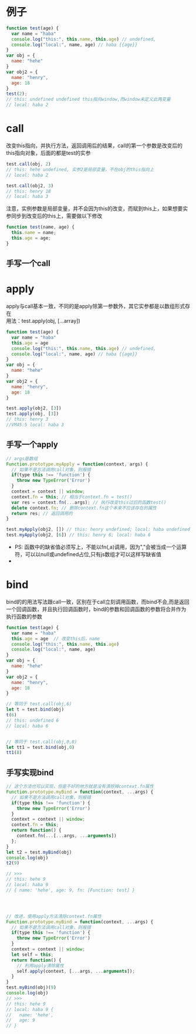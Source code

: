 # 例子
```js
function test(age) {
  var name = "haba"
  console.log("this:", this.name, this.age) // undefined, 
  console.log("local:", name, age) // haba {{age}}
}
var obj = {
  name: "hehe"
}
var obj2 = {
  name: "henry",
  age: 18
}
test(2); 
// this: undefined undefined this指向window,而window未定义此两变量
// local: haba 2

```

# call
改变this指向，并执行方法，返回调用后的结果，call的第一个参数是改变后的this指向对象，后面的都是test的实参
```js
test.call(obj, 2) 
// this: hehe undefined, 实参2是局部变量，不在obj的this指向上
// local: haba 2

test.call(obj2, 3)
// this: henry 18
// local: haba 3
```

注意，实例参数是局部变量，并不会因为this的改变，而赋到this上，如果想要实参同步到改变后的this上，需要做以下修改
```js
function test(name, age) {
  this.name = name;
  this.age = age;
}
```

## 手写一个call


# apply
apply与call基本一致，不同的是apply除第一参数外，其它实参都是以数组形式存在  
用法：test.apply(obj, [...array])
```js
function test(age) {
  var name = "haba"
  this.age = age
  console.log("this:", this.name, this.age) // undefined, 
  console.log("local:", name, age) // haba {{age}}
}
var obj = {
  name: "hehe"
}
var obj2 = {
  name: "henry",
  age: 18
}

test.apply(obj2, [3])
test.apply(obj, [3]) 
// this: henry 3
//VM45:5 local: haba 3

```

## 手写一个apply
```js
// args是数组
Function.prototype.myApply = function(context, args) {
  // 如果不是方法调用call对象，则报错
  if(type this !== 'function') {
    throw new TypeError('Error')
  }
  context = context || window;
  context.fn = this; // 相当于context.fn = test()
  var res = context.fn(...args); // 执行改变this过后的函数test()
  delete context.fn; // 删除context.fn这个本来不应该存在的属性
  return res; // 返回调用的
}

test.myApply(obj2, []) // this: henry undefined; local: haba undefined
test.myApply(obj2, [6]) // this: henry 6; local: haba 6
```
* PS: 函数中的缺省值必须写上，不能以fn(,a)调用，因为","会被当成一个运算符，可以以null或undefined占位,只有js数组才可以这样写缺省值
* 

# bind
bind的的用法写法跟call一致，区别在于call立刻调用函数，而bind不会,而是返回一个回调函数，并且执行回调函数时，bind的参数和回调函数的参数将合并作为执行函数的参数
```js
function test(age) {
  var name = "haba"
  this.age = age  // 改变this后，name
  console.log("this:", this.name, this.age)
  console.log("local:", name, age)
}
var obj = {
  name: "hehe"
}
var obj2 = {
  name: "henry",
  age: 18
}

// 等同于 test.call(obj,6)
let t = test.bind(obj)
t(6) 
// this: undefined 6 
// local: haba 6


// 等同于 test.call(obj,0,8)
let tt1 = test.bind(obj,0)
tt1(8)
```

## 手写实现bind
```js
// 这个方法也可以实现，但是不好的地方就是没有清除掉context.fn属性
Function.prototype.myBind = function(context, ...args) {
  // 如果不是方法调用call对象，则报错
  if(type this !== 'function') {
    throw new TypeError('Error')
  }
  context = context || window;
  context.fn = this;
  return function() {
    context.fn(...[...args, ...arguments]) 
  };
}
let t2 = test.myBind(obj)
console.log(obj)
t2(9)

// >>>
// this: hehe 9
// local: haba 9 
// { name: 'hehe', age: 9, fn: [Function: test] }




// 改进，使用apply方法清除context.fn属性
Function.prototype.myBind = function(context, ...args) {
  // 如果不是方法调用call对象，则报错
  if(type this !== 'function') {
    throw new TypeError('Error')
  }
  context = context || window;
  let self = this;
  return function() {
    // 利用apply清除属性
    self.apply(context, [...args, ...arguments]);
  }
}
test.myBind(obj)(9)
console.log(obj)
// >>>
// this: hehe 9
// local: haba 9 {
//   name: 'hehe',
//   age: 9
// }
```